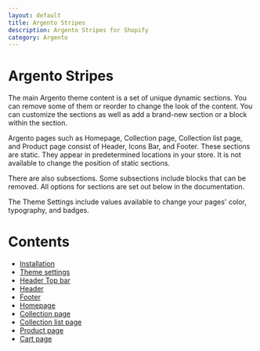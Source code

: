 ```yaml
---
layout: default
title: Argento Stripes
description: Argento Stripes for Shopify
category: Argento
---
```


# Argento Stripes

The main Argento theme content is a set of unique dynamic sections. You can remove some of them or reorder to change the look of the content. You can customize the sections as well as add a brand-new section or a block within the section. 

Argento pages such as Homepage, Collection page, Collection list page, and Product page consist of Header, Icons Bar, and Footer. These sections are static. They appear in predetermined locations in your store. It is not available to change the position of static sections.

There are also subsections. Some subsections include blocks that can be removed. All options for sections are set out below in the documentation.  
 
The Theme Settings include values available to change your pages' color, typography, and badges.

# Contents

 -  [Installation](/shopify/argento/installation/)
 -  [Theme settings](/shopify/argento/stripes/theme-settings)
 -  [Header Top bar](/shopify/argento/stripes/header-top-bar)
 -  [Header](/shopify/argento/stripes/header)
 -  [Footer](/shopify/argento/stripes/footer)
 -  [Homepage](/shopify/argento/stripes/homepage)
 -  [Collection page](/shopify/argento/stripes/collectionpage)
 -  [Collection list page](/shopify/argento/stripes/collectionlistpage)
 -  [Product page](/shopify/argento/stripes/productpage)
 -  [Cart page](/shopify/argento/stripes/cart)
